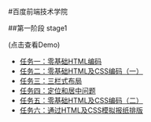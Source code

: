#百度前端技术学院

##第一阶段 stage1

(点击查看Demo)

* [任务一：零基础HTML编码](http://hhking.github.io/ife2016/stage1/task1/index.html)
* [任务二：零基础HTML及CSS编码（一）](http://hhking.github.io/ife2016/stage1/task2/index.html)
* [任务三：三栏式布局](http://hhking.github.io/ife2016/stage1/task3/index.html)
* [任务四：定位和居中问题](http://hhking.github.io/ife2016/stage1/task4/index.html)
* [任务五：零基础HTML及CSS编码（二）](http://hhking.github.io/ife2016/stage1/task5/index.html)
* [任务六：通过HTML及CSS模拟报纸排版](http://hhking.github.io/ife2016/stage1/task6/index.html)
